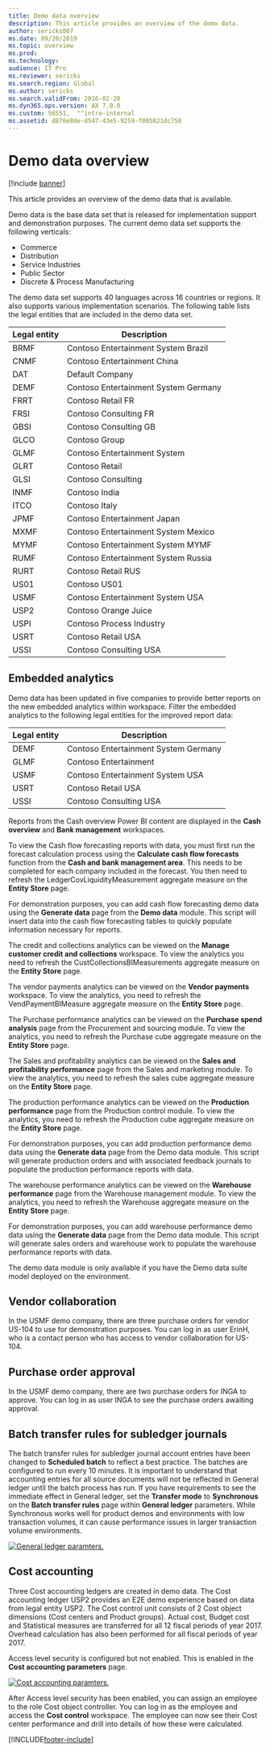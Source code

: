 ```yaml
---
title: Demo data overview
description: This article provides an overview of the demo data.
author: sericks007
ms.date: 09/20/2019
ms.topic: overview
ms.prod: 
ms.technology: 
audience: IT Pro
ms.reviewer: sericks
ms.search.region: Global
ms.author: sericks
ms.search.validFrom: 2016-02-28
ms.dyn365.ops.version: AX 7.0.0
ms.custom: 56551,  ""intro-internal
ms.assetid: d876e8de-d547-43e5-9259-f095821dc758
---
```


# Demo data overview

[!include [banner](../includes/banner.md)]

This article provides an overview of the demo data that is available.

Demo data is the base data set that is released for implementation support and demonstration purposes. The current demo data set supports the following verticals:

- Commerce
- Distribution
- Service Industries
- Public Sector
- Discrete & Process Manufacturing

The demo data set supports 40 languages across 16 countries or regions. It also supports various implementation scenarios. The following table lists the legal entities that are included in the demo data set.

| Legal entity | Description                          |
|--------------|--------------------------------------|
| BRMF         | Contoso Entertainment System Brazil  |
| CNMF         | Contoso Entertainment China          |
| DAT          | Default Company                      |
| DEMF         | Contoso Entertainment System Germany |
| FRRT         | Contoso Retail FR                    |
| FRSI         | Contoso Consulting FR                |
| GBSI         | Contoso Consulting GB                |
| GLCO         | Contoso Group                        |
| GLMF         | Contoso Entertainment System         |
| GLRT         | Contoso Retail                       |
| GLSI         | Contoso Consulting                   |
| INMF         | Contoso India                        |
| ITCO         | Contoso Italy                        |
| JPMF         | Contoso Entertainment Japan          |
| MXMF         | Contoso Entertainment System Mexico  |
| MYMF         | Contoso Entertainment System MYMF    |
| RUMF         | Contoso Entertainment System Russia  |
| RURT         | Contoso Retail RUS                   |
| US01         | Contoso US01                         |
| USMF         | Contoso Entertainment System USA     |
| USP2         | Contoso Orange Juice                 |
| USPI         | Contoso Process Industry             |
| USRT         | Contoso Retail USA                   |
| USSI         | Contoso Consulting USA               |

## Embedded analytics

Demo data has been updated in five companies to provide better reports on the new embedded analytics within workspace. Filter the embedded analytics to the following legal entities for the improved report data:

| Legal entity | Description                          |
|--------------|--------------------------------------|
| DEMF         | Contoso Entertainment System Germany |
| GLMF         | Contoso Entertainment                |
| USMF         | Contoso Entertainment System USA     |
| USRT         | Contoso Retail USA                   |
| USSI         | Contoso Consulting USA               |

Reports from the Cash overview Power BI content are displayed in the **Cash overview** and **Bank management** workspaces.

To view the Cash flow forecasting reports with data, you must first run the forecast calculation process using the **Calculate cash flow forecasts** function from the **Cash and bank management area**. This needs to be completed for each company included in the forecast. You then need to refresh the LedgerCovLiquidityMeasurement aggregate measure on the **Entity Store** page.

For demonstration purposes, you can add cash flow forecasting demo data using the **Generate data** page from the **Demo data** module. This script will insert data into the cash flow forecasting tables to quickly populate information necessary for reports.

The credit and collections analytics can be viewed on the **Manage customer credit and collections** workspace. To view the analytics you need to refresh the CustCollectionsBIMeasurements aggregate measure on the **Entity Store** page.

The vendor payments analytics can be viewed on the **Vendor payments** workspace. To view the analytics, you need to refresh the VendPaymentBIMeasure aggregate measure on the **Entity Store** page.

The Purchase performance analytics can be viewed on the **Purchase spend analysis** page from the Procurement and sourcing module. To view the analytics, you need to refresh the Purchase cube aggregate measure on the **Entity Store** page.

The Sales and profitability analytics can be viewed on the **Sales and profitability performance** page from the Sales and marketing module. To view the analytics, you need to refresh the sales cube aggregate measure on the **Entity Store** page.

The production performance analytics can be viewed on the **Production performance** page from the Production control module. To view the analytics, you need to refresh the Production cube aggregate measure on the **Entity Store** page.

For demonstration purposes, you can add production performance demo data using the **Generate data** page from the Demo data module. This script will generate production orders and with associated feedback journals to populate the production performance reports with data.

The warehouse performance analytics can be viewed on the **Warehouse performance** page from the Warehouse management module. To view the analytics, you need to refresh the Warehouse aggregate measure on the **Entity Store** page.

For demonstration purposes, you can add warehouse performance demo data using the **Generate data** page from the Demo data module. This script will generate sales orders and warehouse work to populate the warehouse performance reports with data.

The demo data module is only available if you have the Demo data suite model deployed on the environment.

## Vendor collaboration

In the USMF demo company, there are three purchase orders for vendor US-104 to use for demonstration purposes. You can log in as user ErinH, who is a contact person who has access to vendor collaboration for US-104.

## Purchase order approval

In the USMF demo company, there are two purchase orders for INGA to approve. You can log in as user INGA to see the purchase orders awaiting approval.

## Batch transfer rules for subledger journals

The batch transfer rules for subledger journal account entries have been changed to **Scheduled batch** to reflect a best practice. The batches are configured to run every 10 minutes. It is important to understand that accounting entries for all source documents will not be reflected in General ledger until the batch process has run. If you have requirements to see the immediate effect in General ledger, set the **Transfer mode** to **Synchronous** on the **Batch transfer rules** page within **General ledger** parameters. While Synchronous works well for product demos and environments with low transaction volumes, it can cause performance issues in larger transaction volume environments.

[![General ledger paramters.](./media/GL-parameters.PNG)](./media/GL-parameters.PNG)

## Cost accounting

Three Cost accounting ledgers are created in demo data. The Cost accounting ledger USP2 provides an E2E demo experience based on data from legal entity USP2. The Cost control unit consists of 2 Cost object dimensions (Cost centers and Product groups). Actual cost, Budget cost and Statistical measures are transferred for all 12 fiscal periods of year 2017. Overhead calculation has also been performed for all fiscal periods of year 2017.

Access level security is configured but not enabled. This is enabled in the **Cost accounting parameters** page.

[![Cost accounting paramters.](./media/Cost-accounting-parameters.PNG)](./media/Cost-accounting-parameters.PNG)

After Access level security has been enabled, you can assign an employee to the role Cost object controller. You can log in as the employee and access the **Cost control** workspace. The employee can now see their Cost center performance and drill into details of how these were calculated.


[!INCLUDE[footer-include](../../../includes/footer-banner.md)]
